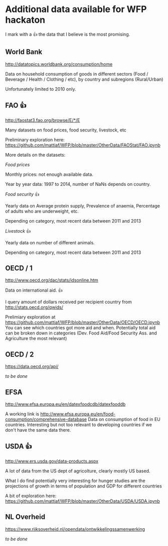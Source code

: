 # Additional data available for WFP hackaton

I mark with a :+1: the data that I believe is the most promising.

## World Bank
http://datatopics.worldbank.org/consumption/home 

Data on household consumption of goods in different sectors (Food / Beverage / Health / Clothing / etc), by country and subregions (Rural/Urban)

Unfortunately limited to 2010 only.

## FAO :+1:
http://faostat3.fao.org/browse/E/*/E 

Many datasets on food prices, food security, livestock, etc

Preliminary exploration here:
https://github.com/mattiaf/WFP/blob/master/OtherData/FAOStat/FAO.ipynb

More details on the datasets:

_Food prices_ 

Monthly prices: not enough available data.

Year by year data: 1997 to 2014, number of NaNs depends on country.

_Food security_  :+1:

Yearly data on Average protein supply, Prevalence of anaemia, Percentage of adults who are underweight, etc.

Depending on category, most recent data between 2011 and 2013

_Livestock_ :+1:

Yearly data on number of different animals.

Depending on category, most recent data between 2011 and 2013


## OECD / 1 
http://www.oecd.org/dac/stats/idsonline.htm

Data on international aid. :+1:

I query amount of dollars received per recipient country from http://stats.oecd.org/qwids/

Prelimiary exploration at https://github.com/mattiaf/WFP/blob/master/OtherData/OECD/OECD.ipynb
You can see which countries got more aid and when. Potentially total aid can be broken down in categories (Dev. Food Aid/Food Security Ass. and Agriculture the most relevant)


## OECD / 2
https://data.oecd.org/api/

*to be done*

## EFSA
http://www.efsa.europa.eu/en/datexfoodcdb/datexfooddb

A working link is http://www.efsa.europa.eu/en/food-consumption/comprehensive-database
Data on consumption of food in EU countries. Interesting but not too relevant to developing countries if we don't have the same data there.

## USDA  :+1:
http://www.ers.usda.gov/data-products.aspx 

A lot of data from the US dept of agricolture, clearly mostly US based.

What I do find potentially very interesting for hunger studies are the projections of growth in terms of population and GDP for different countries

A bit of exploration here: https://github.com/mattiaf/WFP/blob/master/OtherData/USDA/USDA.ipynb

## NL Overheid
https://www.rijksoverheid.nl/opendata/ontwikkelingssamenwerking 

*to be done*
